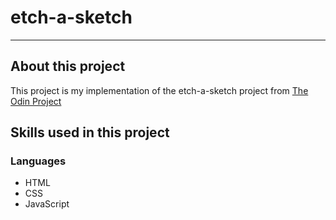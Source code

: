 # etch-a-sketch

---

## About this project

This project is my implementation of the etch-a-sketch project from [The Odin Project](https://www.theodinproject.com/lessons/foundations-etch-a-sketch)

## Skills used in this project

### Languages

- HTML
- CSS
- JavaScript
 
